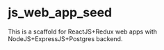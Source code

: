# js_web_app_seed
This is a scaffold for ReactJS+Redux web apps with NodeJS+ExpressJS+Postgres backend.
